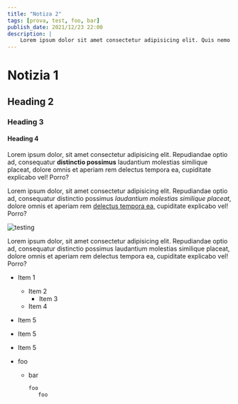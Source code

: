 ```yaml
---
title: "Notiza 2"
tags: [prova, test, foo, bar]
publish_date: 2021/12/23 22:00
description: |
    Lorem ipsum dolor sit amet consectetur adipisicing elit. Quis nemo aperiam, voluptas quam alias esse sed natus tempore suscipit fugiat sit delectus exercitationem numquam ipsum assumenda recusandae consequatur...
---
```


# Notizia 1

## Heading 2

### Heading 3

#### Heading 4

Lorem ipsum dolor, sit amet consectetur adipisicing elit. Repudiandae optio ad, consequatur **distinctio possimus** laudantium molestias similique placeat, dolore omnis et aperiam rem delectus tempora ea, cupiditate explicabo vel! Porro?

Lorem ipsum dolor, sit amet consectetur adipisicing elit. Repudiandae optio ad, consequatur distinctio possimus _laudantium molestias similique placeat_, dolore omnis et aperiam rem [delectus tempora ea,](#) cupiditate explicabo vel! Porro?

![testing](https://picsum.photos/200/300)

Lorem ipsum dolor, sit amet consectetur adipisicing elit. Repudiandae optio ad, consequatur distinctio possimus laudantium molestias similique placeat, dolore omnis et aperiam rem delectus tempora ea, cupiditate explicabo vel! Porro?

- Item 1
    - Item 2
        - Item 3
    - Item 4
- Item 5
- Item 5
- Item 5

- foo
  -  bar
     ```Makefile
     foo
     	foo
     ```